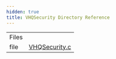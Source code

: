 ```yaml
---
hidden: true
title: VHQSecurity Directory Reference
---
```


|        |                                                            |
|--------|------------------------------------------------------------|
| Files  |                                                            |
| file   | <a href="_v_h_q_security_8c.md">VHQSecurity.c</a> |
